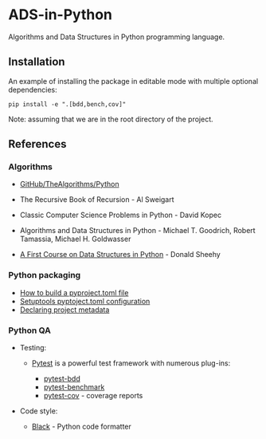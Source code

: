 # ADS-in-Python

Algorithms and Data Structures in Python programming language.

## Installation

An example of installing the package in editable mode with multiple optional dependencies:

```shell
pip install -e ".[bdd,bench,cov]"
```

Note: assuming that we are in the root directory of the project.

## References

### Algorithms

- [GitHub/TheAlgorithms/Python](https://github.com/TheAlgorithms/Python)

- The Recursive Book of Recursion - Al Sweigart
- Classic Computer Science Problems in Python - David Kopec
- Algorithms and Data Structures in Python - Michael T. Goodrich, Robert Tamassia, Michael H. Goldwasser
- [A First Course on Data Structures in Python](https://donsheehy.github.io/datastructures/) - Donald Sheehy

### Python packaging

- [How to build a pyproject.toml file](https://dev.to/2320sharon/how-to-build-a-pyprojecttoml-file-4mk8)
- [Setuptools pyptoject.toml configuration](https://setuptools.pypa.io/en/latest/userguide/pyproject_config.html)
- [Declaring project metadata](https://packaging.python.org/en/latest/specifications/declaring-project-metadata/)

### Python QA

- Testing:

  - [Pytest](https://docs.pytest.org/en/latest/) is a powerful test framework with numerous plug-ins:

    - [pytest-bdd](https://pytest-bdd.readthedocs.io/en/stable/)
    - [pytest-benchmark](https://pytest-benchmark.readthedocs.io/en/latest/index.html)
    - [pytest-cov](https://pytest-cov.readthedocs.io/en/latest/) - coverage reports

- Code style:

  - [Black](https://black.readthedocs.io/en/stable/index.html) - Python code formatter
